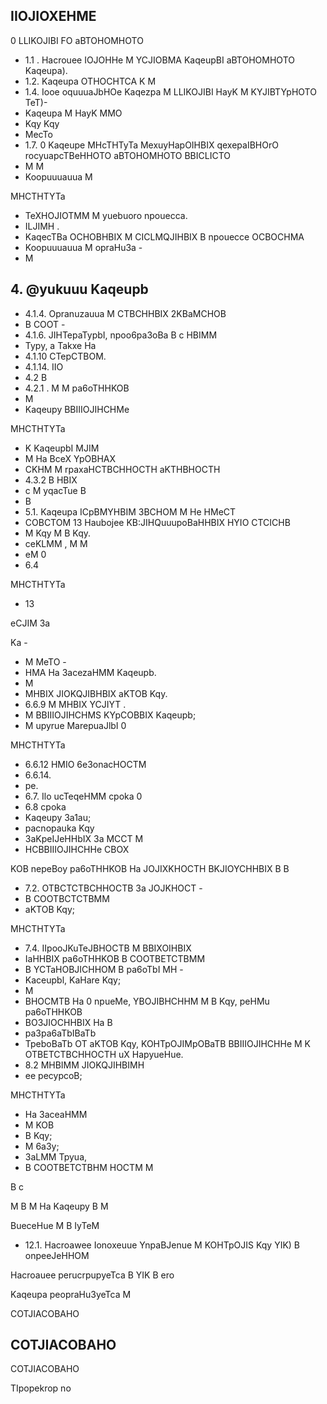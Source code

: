 <!-- image -->

<!-- image -->

## IIOJIOXEHME

0 LLIKOJIBI FO aBTOHOMHOTO

- 1.1 . Hacrouee IOJOHHe M YCJIOBMA KaqeupBI aBTOHOMHOTO Kaqeupa).
- 1.2. Kaqeupa OTHOCHTCA K M
- 1.4. Iooe oquuuaJbHOe Kaqezpa M LLIKOJIBI HayK M KYJIBTYpHOTO TeT)-
- Kaqeupa M HayK MMO
- Kqy Kqy
- MecTo
- 1.7. 0 Kaqeupe MHcTHTyTa MexuyHapOIHBIX qexepaIBHOrO rocyuapcTBeHHOTO aBTOHOMHOTO BBICLICTO
- M M
- Koopuuuauua M

MHCTHTYTa

- TeXHOJIOTMM M yuebuoro npouecca.
- ILJIMH .
- KaqecTBa OCHOBHBIX M CICLMQJIHBIX B npouecce OCBOCHMA
- Koopuuuauua M opraHu3a -
- M

## 4. @yukuuu Kaqeupb

- 4.1.4. Opranuzauua M CTBCHHBIX 2KBaMCHOB
- B COOT -
- 4.1.6. JIHTepaTypbI, npoo6pa3oBa B c HBIMM
- Typy, a Takxe Ha
- 4.1.10 CTepCTBOM.
- 4.1.14. IIO
- 4.2 B
- 4.2.1 . M M pa6oTHHKOB
- M
- Kaqeupy BBIIIOJIHCHMe

MHCTHTYTa

- K KaqeupbI MJIM
- M Ha BceX YpOBHAX
- CKHM M rpaxaHCTBCHHOCTH aKTHBHOCTH
- 4.3.2 B HBIX
- c M yqacTue B
- B
- 5.1. Kaqeupa ICpBMYHBIM 3BCHOM M He HMeCT
- COBCTOM 13 Haubojee KB:JIHQuuupoBaHHBIX HYIO CTCICHB
- M Kqy M B Kqy.
- ceKLMM , M M
- eM 0
- 6.4

MHCTHTYTa

- 13

eCJIM 3a

Ka -

- M MeTO -
- HMA Ha 3acezaHMM Kaqeupb.
- M
- MHBIX JIOKQJIBHBIX aKTOB Kqy.
- 6.6.9 M MHBIX YCJIYT .
- M BBIIIOJIHCHMS KYpCOBBIX Kaqeupb;
- M upyrue MarepuaJlbI 0

MHCTHTYTa

- 6.6.12 HMIO 6e3onacHOCTM
- 6.6.14.
- pe.
- 6.7. Ilo ucTeqeHMM cpoka 0
- 6.8 cpoka
- Kaqeupy 3a1au;
- pacnopauka Kqy
- 3aKpeIJeHHbIX 3a MCCT M
- HCBBIIIOJIHCHHe CBOX

KOB nepeBoy   pa6oTHHKOB Ha JOJIXKHOCTH BKJIOYCHHBIX B B

- 7.2. OTBCTCTBCHHOCTB 3a JOJKHOCT -
- B COOTBCTCTBMM
- aKTOB Kqy;

MHCTHTYTa

- 7.4. IIpooJKuTeJBHOCTB M BBIXOIHBIX
- IaHHBIX pa6oTHHKOB B COOTBETCTBMM
- B YCTaHOBJICHHOM B pa6oTbI MH -
- Kaceupbl, KaHare Kqy;
- M
- BHOCMTB Ha 0 npueMe, YBOJIBHCHHM M B Kqy, peHMu pa6oTHHKOB
- BO3JIOCHHBIX Ha B
- pa3pa6aTbIBaTb
- TpeboBaTb OT aKTOB Kqy, KOHTpOJIMpOBaTB BBIIIOJIHCHHe M K OTBETCTBCHHOCTH uX HapyueHue.
- 8.2 MHBIMM JIOKQJIHBIMH
- ee pecypcoB;

MHCTHTYTa

- Ha 3aceaHMM
- M KOB
- B Kqy;
- M 6a3y;
- 3aLMM Tpyua,
- B COOTBETCTBHM HOCTM M

B c

M B M Ha Kaqeupy B M

BueceHue M B IyTeM

- 12.1. Hacroawee Ionoxeuue YnpaBJenue M KOHTpOJIS Kqy YIK) B onpeeJeHHOM

Hacroauee perucrpupyeTca B YIK B ero

Kaqeupa peopraHu3yeTca M

<!-- image -->

COTJIACOBAHO

## COTJIACOBAHO

COTJIACOBAHO

TIpopekrop no

<!-- image -->

<!-- image -->